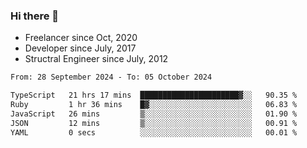 ### Hi there 👋

- Freelancer since Oct, 2020
- Developer since July, 2017
- Structral Engineer since July, 2012

<!--START_SECTION:waka-->

```txt
From: 28 September 2024 - To: 05 October 2024

TypeScript   21 hrs 17 mins  ██████████████████████▓░░   90.35 %
Ruby         1 hr 36 mins    █▓░░░░░░░░░░░░░░░░░░░░░░░   06.83 %
JavaScript   26 mins         ▒░░░░░░░░░░░░░░░░░░░░░░░░   01.90 %
JSON         12 mins         ▒░░░░░░░░░░░░░░░░░░░░░░░░   00.91 %
YAML         0 secs          ░░░░░░░░░░░░░░░░░░░░░░░░░   00.01 %
```

<!--END_SECTION:waka-->
